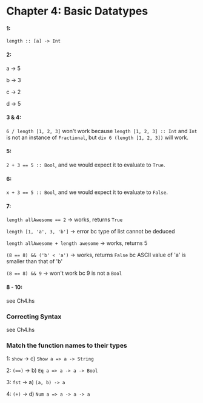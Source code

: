 # Chapter 4: Basic Datatypes

#### 1: 
`length :: [a] -> Int`

#### 2: 
a -> 5 

b -> 3 

c -> 2 

d -> 5

#### 3 & 4:
`6 / length [1, 2, 3]` won't work because `length [1, 2, 3] :: Int` and `Int` is not an instance of `Fractional`, but  `div 6 (length [1, 2, 3])` will work.

#### 5: 
`2 + 3 == 5 :: Bool`, and we would expect it to evaluate to `True`. 

#### 6: 
`x + 3 == 5 :: Bool`, and we would expect it to evaluate to `False`. 

#### 7: 
`length allAwesome == 2` -> works, returns `True`

`length [1, 'a', 3, 'b']` -> error bc type of list cannot be deduced 

`length allAwesome + length awesome` -> works, returns 5

`(8 == 8) && ('b' < 'a')` -> works, returns `False` bc ASCII value of 'a' is smaller than that of 'b'

`(8 == 8) && 9` -> won't work bc 9 is not a `Bool`

#### 8 - 10: 
see Ch4.hs

### Correcting Syntax
see Ch4.hs

### Match the function names to their types 
1: `show` -> c) `Show a => a -> String`

2: `(==)` -> b) `Eq a => a -> a -> Bool`

3: `fst` -> a) `(a, b) -> a`

4: `(+)` -> d) `Num a => a -> a -> a`